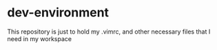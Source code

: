 # dev-environment
This repository is just to hold my .vimrc, and other necessary files that I need in my workspace
